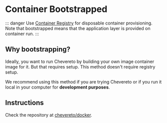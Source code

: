 # Container Bootstrapped

::: danger
Use [Container Registry](../../setup/container/registry.md) for disposable container provisioning. Note that bootstrapped means that the application layer is provided on container run.
:::

## Why bootstrapping?

Ideally, you want to run Chevereto by building your own image container image for it. But that requires setup. This method doesn't require registry setup.

We recommend using this method if you are trying Chevereto or if you run it local in your computer for **development purposes**.

## Instructions

Check the repository at [chevereto/docker](https://github.com/chevereto/docker).